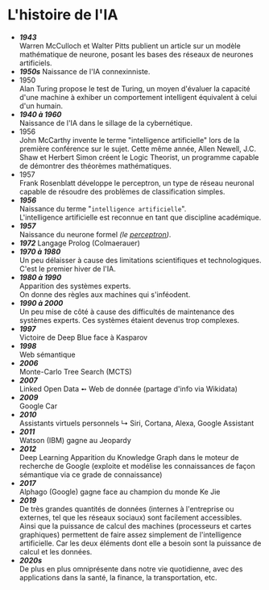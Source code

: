 # **L'histoire de l'IA**

* _**1943**_  
  Warren McCulloch et Walter Pitts publient un article sur un modèle mathématique de neurone, posant les bases des réseaux de neurones artificiels.
* _**1950s**_
  Naissance de l'IA connexinniste.
* 1950  
  Alan Turing propose le test de Turing, un moyen d'évaluer la capacité d'une machine à exhiber un comportement intelligent équivalent à celui d'un humain.
* _**1940 à 1960**_  
  Naissance de l'IA dans le sillage de la cybernétique.
* 1956  
  John McCarthy invente le terme "intelligence artificielle" lors de la première conférence sur le sujet. Cette même année, Allen Newell, J.C. Shaw et Herbert Simon créent le Logic Theorist, un programme capable de démontrer des théorèmes mathématiques.
* 1957  
  Frank Rosenblatt développe le perceptron, un type de réseau neuronal capable de résoudre des problèmes de classification simples.
* _**1956**_  
  Naissance du terme "`intelligence artificielle`".  
  L'intelligence artificielle est reconnue en tant que discipline académique.
* _**1957**_  
  Naissance du neurone formel _(le [perceptron](/Docs/basics/perceptron))_.
* _**1972**_
  Langage Prolog (Colmaerauer)
* _**1970 à 1980**_  
  Un peu délaisser à cause des limitations scientifiques et technologiques.
  C'est le premier hiver de l'IA.
* _**1980 à 1990**_  
  Apparition des systèmes experts.  
  On donne des règles aux machines qui s'inféodent.  
* _**1990 à 2000**_  
  Un peu mise de côté à cause des difficultés de maintenance des systèmes experts.
  Ces systèmes étaient devenus trop complexes.
* _**1997**_  
  Victoire de Deep Blue face à Kasparov
* _**1998**_  
  Web sémantique
* _**2006**_  
  Monte-Carlo Tree Search (MCTS)
* _**2007**_  
  Linked Open Data ➻ Web de donnée (partage d'info via Wikidata)
* _**2009**_  
  Google Car
* _**2010**_  
  Assistants virtuels personnels
  ↳ Siri, Cortana, Alexa, Google Assistant
* _**2011**_  
  Watson (IBM) gagne au Jeopardy
* _**2012**_  
  Deep Learning
  Apparition du Knowledge Graph dans le moteur de recherche de Google (exploite et modélise les connaissances de façon sémantique via ce grade de connaissance)
* _**2017**_  
  Alphago (Google) gagne face au champion du monde Ke Jie
* _**2019**_  
  De très grandes quantités de données (internes à l'entreprise ou externes, tel que les réseaux sociaux) sont facilement accessibles.  
  Ainsi que la puissance de calcul des machines (processeurs et cartes graphiques) permettent de faire assez simplement de l'intelligence artificielle. Car les deux éléments dont elle a besoin sont la puissance de calcul et les données.  
* _**2020s**_  
  De plus en plus omniprésente dans notre vie quotidienne, avec des applications dans la santé, la finance, la transportation, etc.